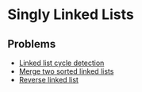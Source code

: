 # Singly Linked Lists

## Problems

- [Linked list cycle detection](./001_linked_list_cycle_detection)
- [Merge two sorted linked lists](./002_merge_two_sorted_linked_lists)
- [Reverse linked list](./003_reverse_linked_list)
